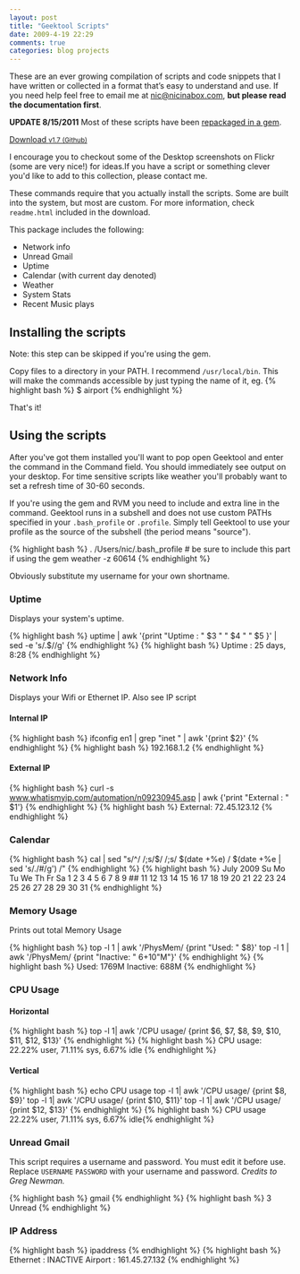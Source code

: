 ```yaml
---
layout: post
title: "Geektool Scripts"
date: 2009-4-19 22:29
comments: true
categories: blog projects
---
```


These are an ever growing compilation of scripts and code snippets that I have written or collected in a format that’s easy to understand and use. If you need help feel free to email me at [nic@nicinabox.com](mailto:nic@nicinabox.com), **but please read the documentation first**.

<!-- more -->

**UPDATE 8/15/2011** Most of these scripts have been [repackaged in a gem](http://rubygems.org/gems/geeklets2).

<a class="button radius" href="https://github.com/nicinabox/Geektool-Scripts/zipball/master">Download <small>v1.7 (Github)</small></a>

I encourage you to checkout some of the Desktop screenshots on Flickr (some are very nice!) for ideas.If you have a script or something clever you'd like to add to this collection, please contact me.

These commands require that you actually install the scripts. Some are built into the system, but most are custom. For more information, check `readme.html` included in the download.

This package includes the following:

  * Network info
  * Unread Gmail
  * Uptime
  * Calendar (with current day denoted)
  * Weather
  * System Stats
  * Recent Music plays

## Installing the scripts

Note: this step can be skipped if you're using the gem.

Copy files to a directory in your PATH. I recommend `/usr/local/bin`. This will make the commands accessible by just typing the name of it, eg.
{% highlight bash %}
$ airport
{% endhighlight %}

That's it!

## Using the scripts

After you've got them installed you'll want to pop open Geektool and enter the command in the Command field. You should immediately see output on your desktop. For time sensitive scripts like weather you'll probably want to set a refresh time of 30-60 seconds.

If you're using the gem and RVM you need to include and extra line in the command. Geektool runs in a subshell and does not use custom PATHs specified in your `.bash_profile` or `.profile`. Simply tell Geektool to use your profile as the source of the subshell (the period means "source").

{% highlight bash %}
. /Users/nic/.bash_profile # be sure to include this part if using the gem
weather -z 60614
{% endhighlight %}

Obviously substitute my username for your own shortname.

### Uptime

Displays your system's uptime.

{% highlight bash %}
uptime | awk '{print "Uptime : " $3 " " $4 " " $5 }' | sed -e 's/.$//g'
{% endhighlight %}
{% highlight bash %}
Uptime : 25 days, 8:28
{% endhighlight %}

### Network Info

Displays your Wifi or Ethernet IP. Also see IP script

#### Internal IP

{% highlight bash %}
ifconfig en1 | grep "inet " | awk '{print $2}'
{% endhighlight %}
{% highlight bash %}
192.168.1.2
{% endhighlight %}

#### External IP

{% highlight bash %}
curl -s www.whatismyip.com/automation/n09230945.asp | awk {'print "External : " $1'}
{% endhighlight %}
{% highlight bash %}
External: 72.45.123.12
{% endhighlight %}

### Calendar

{% highlight bash %}
cal | sed "s/^/ /;s/$/ /;s/ $(date +%e) / $(date +%e | sed 's/./#/g') /"
{% endhighlight %}
{% highlight bash %}
      July 2009
Su Mo Tu We Th Fr Sa
          1  2  3  4
 5  6  7  8  9 ## 11
12 13 14 15 16 17 18
19 20 21 22 23 24 25
26 27 28 29 30 31
{% endhighlight %}

### Memory Usage

Prints out total Memory Usage

{% highlight bash %}
top -l 1 | awk '/PhysMem/ {print "Used: " $8}'
top -l 1 | awk '/PhysMem/ {print "Inactive:  " $6+$10"M"}'
{% endhighlight %}
{% highlight bash %}
Used:  1769M
Inactive:  688M
{% endhighlight %}

### CPU Usage

#### Horizontal

{% highlight bash %}
top -l 1| awk '/CPU usage/ {print $6, $7, $8, $9, $10, $11, $12, $13}'
{% endhighlight %}
{% highlight bash %}
CPU usage: 22.22% user, 71.11% sys, 6.67% idle
{% endhighlight %}

#### Vertical

{% highlight bash %}
echo CPU usage
top -l 1| awk '/CPU usage/ {print $8, $9}'
top -l 1| awk '/CPU usage/ {print $10, $11}'
top -l 1| awk '/CPU usage/ {print $12, $13}'
{% endhighlight %}
{% highlight bash %}
CPU usage
22.22% user,
71.11% sys,
6.67% idle{% endhighlight %}

### Unread Gmail

This script requires a username and password. You must edit it before use. Replace `USERNAME` `PASSWORD` with your username and password. _Credits to Greg Newman._

{% highlight bash %}
gmail
{% endhighlight %}
{% highlight bash %}
3 Unread
{% endhighlight %}

### IP Address

{% highlight bash %}
ipaddress
{% endhighlight %}
{% highlight bash %}
Ethernet : INACTIVE
Airport : 161.45.27.132
{% endhighlight %}

